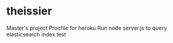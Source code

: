 theissier
=========

Master's project
Procfile for heroku
Run node server.js to query elasticsearch index test
